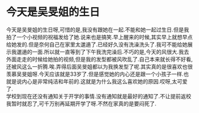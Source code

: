 # 今天是吴旻姐的生日

今天是吴旻姐的生日呀,可惜的是,我没有跟她在一起.不能和她一起过生日.但是我拍了一个小视频的祝福发给了她.说来也是搞笑.早上醒来的时候,其实早上就想早点给她发的.但是奈何自己在家里太邋遢了.已经好久没有洗澡洗头了.我可不能给她展示我邋遢的一面.所以就一直等到了下午我洗完澡后.不巧的是,今天的风很大.我去外面走走的时候给她拍的视频,但是我的发型都被风吹乱了.自己本来就长得不好看,还被风这么一折腾.唉.弄得后面吴旻姐都以为我换发型了呢.其实真的是很喜欢也很羡慕吴旻姐呀.今天应该就是33岁了.但是感觉她的内心还是跟一个小孩子一样.也就是说内心是非常纯洁和年前的.这就是为什么我这么喜欢她的原因.哎呀,太可爱了.  
学校到现在还没有通知关于开学的事情.没有通知就是最好的通知了.不让提前返校我暂时就忍了,可千万别再延期开学了呀.不然在家真的是要闷死了.
